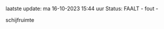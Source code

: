 laatste update: 
ma 16-10-2023 15:44   uur 
Status: FAALT - fout - 
<div class="service R">schijfruimte</div>